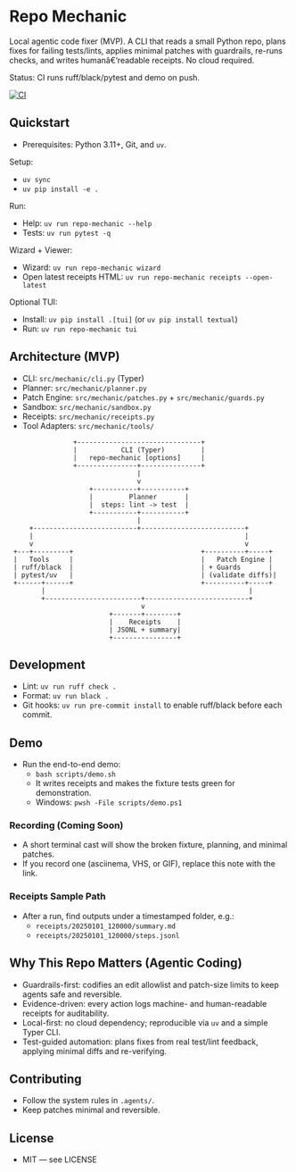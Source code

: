 ﻿# Repo Mechanic

Local agentic code fixer (MVP). A CLI that reads a small Python repo, plans fixes for failing tests/lints, applies minimal patches with guardrails, re-runs checks, and writes humanâ€‘readable receipts. No cloud required.

Status: CI runs ruff/black/pytest and demo on push.

[![CI](https://github.com/Hhlupize/Repo_Mechanic/actions/workflows/ci.yml/badge.svg)](https://github.com/Hhlupize/Repo_Mechanic/actions/workflows/ci.yml)

## Quickstart
- Prerequisites: Python 3.11+, Git, and `uv`.

Setup:
- `uv sync`
- `uv pip install -e .`

Run:
- Help: `uv run repo-mechanic --help`
- Tests: `uv run pytest -q`

Wizard + Viewer:
- Wizard: `uv run repo-mechanic wizard`
- Open latest receipts HTML: `uv run repo-mechanic receipts --open-latest`

Optional TUI:
- Install: `uv pip install .[tui]` (or `uv pip install textual`)
- Run: `uv run repo-mechanic tui`

## Architecture (MVP)
- CLI: `src/mechanic/cli.py` (Typer)
- Planner: `src/mechanic/planner.py`
- Patch Engine: `src/mechanic/patches.py` + `src/mechanic/guards.py`
- Sandbox: `src/mechanic/sandbox.py`
- Receipts: `src/mechanic/receipts.py`
- Tool Adapters: `src/mechanic/tools/`

```
                +-------------------------------+
                |           CLI (Typer)         |
                |   repo-mechanic [options]     |
                +---------------+---------------+
                                |
                                v
                    +-----------+-----------+
                    |         Planner       |
                    |  steps: lint -> test  |
                    +-----------+-----------+
                                |
     +--------------------------+--------------------------+
     |                                                     |
     v                                                     v
 +---+---------+                                +----------+-----+
 |   Tools     |                                |   Patch Engine |
 | ruff/black  |                                | + Guards       |
 | pytest/uv   |                                | (validate diffs)|
 +------+------+                                +----------+-----+
        |                                                   |
        +------------------------+--------------------------+
                                 v
                         +-------+--------+
                         |    Receipts    |
                         | JSONL + summary|
                         +----------------+
```

## Development
- Lint: `uv run ruff check .`
- Format: `uv run black .`
- Git hooks: `uv run pre-commit install` to enable ruff/black before each commit.

## Demo
- Run the end-to-end demo:
  - `bash scripts/demo.sh`
  - It writes receipts and makes the fixture tests green for demonstration.
  - Windows: `pwsh -File scripts/demo.ps1`

### Recording (Coming Soon)
- A short terminal cast will show the broken fixture, planning, and minimal patches.
- If you record one (asciinema, VHS, or GIF), replace this note with the link.

### Receipts Sample Path
- After a run, find outputs under a timestamped folder, e.g.:
  - `receipts/20250101_120000/summary.md`
  - `receipts/20250101_120000/steps.jsonl`

## Why This Repo Matters (Agentic Coding)
- Guardrails-first: codifies an edit allowlist and patch-size limits to keep agents safe and reversible.
- Evidence-driven: every action logs machine- and human-readable receipts for auditability.
- Local-first: no cloud dependency; reproducible via `uv` and a simple Typer CLI.
- Test-guided automation: plans fixes from real test/lint feedback, applying minimal diffs and re-verifying.

## Contributing
- Follow the system rules in `.agents/`.
- Keep patches minimal and reversible.

## License
- MIT — see LICENSE

